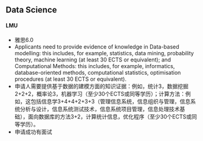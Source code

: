 ## Data Science

#### LMU

* 雅思6.0
* Applicants need to provide evidence of knowledge in Data-based modelling: this includes, for example, statistics, data mining, probability theory, machine learning (at least 30 ECTS or equivalent); and Computational Methods: this includes, for example, informatics, database-oriented methods, computational statistics, optimisation procedures (at least 30 ECTS or equivalent).
* 申请人需要提供基于数据的建模方面的知识证据：例如，统计3，数据挖掘2+2+2，概率论3，机器学习（至少30个ECTS或同等学历）；计算方法：例如，这包括信息学3+4+4+2+3+3（管理信息系统，信息组织与管理，信息系统分析与设计，信息系统测试技术，信息系统项目管理，信息处理技术基础），面向数据库的方法3+2，计算统计信息，优化程序（至少30个ECTS或同等学历）。
* 申请成功有面试

